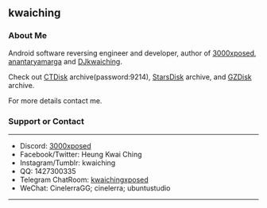 ## kwaiching

### About Me

Android software reversing engineer and developer, author of [3000xposed](https://repo.xposed.info/module/cn.kwaiching.hook),  [anantaryamarga](https://repo.xposed.info/module/vn.kwaiching.anantaryamarga) and [DJkwaiching](https://repo.xposed.info/module/vn.kwaiching.dj).

Check out [CTDisk](https://u062.com/d/16731109-40183208-4b8931) archive(password:9214), [StarsDisk](http://www.starsdisk.com/space_kwaiching.html) archive, and [GZDisk](https://kwaiching.dudujb.com) archive.

For more details contact me.

### Support or Contact

****
- Discord: [3000xposed](https://discord.gg/qrg5yRuEU8)
- Facebook/Twitter: Heung Kwai Ching
- Instagram/Tumblr: kwaiching
- QQ: 1427300335
- Telegram ChatRoom: [kwaichingxposed](https://t.me/kwaichingxposed)
- WeChat: CinelerraGG; cinelerra; ubuntustudio

****
